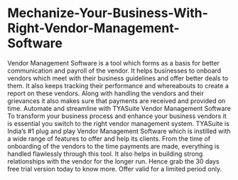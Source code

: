 # Mechanize-Your-Business-With-Right-Vendor-Management-Software
Vendor Management Software is a tool which forms as a basis for better communication and payroll of the vendor. It helps businesses to onboard vendors which meet with their business guidelines and offer better deals to them. It also keeps tracking their performance and whereabouts to create a report on these vendors. Along with handling the vendors and their grievances it also makes sure that payments are received and provided on time.  Automate and streamline with TYASuite Vendor Management Software To transform your business process and enhance your business vendors it is essential you switch to the right vendor management system. TYASuite is India’s #1 plug and play Vendor Management Software which is instilled with a wide range of features to offer and help its clients. From the time of onboarding of the vendors to the time payments are made, everything is handled flawlessly through this tool. It also helps in building strong relationships with the vendor for the longer run. Hence grab the 30 days free trial version today to know more. Offer valid for a limited period only.
